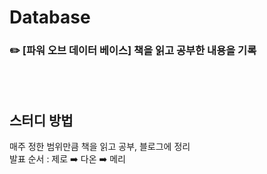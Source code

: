 # Database 
### ✏️  [파워 오브 데이터 베이스] 책을 읽고 공부한 내용을 기록
</br>
</br>

## 스터디 방법
매주 정한 범위만큼 책을 읽고 공부, 블로그에 정리
</br>
발표 순서 : 제로 ➡️ 다온 ➡️ 메리 
